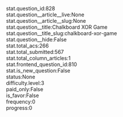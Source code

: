 stat.question_id:828  
stat.question__article__live:None  
stat.question__article__slug:None  
stat.question__title:Chalkboard XOR Game  
stat.question__title_slug:chalkboard-xor-game  
stat.question__hide:False  
stat.total_acs:266  
stat.total_submitted:567  
stat.total_column_articles:1  
stat.frontend_question_id:810  
stat.is_new_question:False  
status:None  
difficulty.level:3  
paid_only:False  
is_favor:False  
frequency:0  
progress:0  
